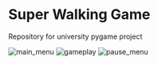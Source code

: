 # Super Walking Game
Repository for university pygame project


![main_menu](https://github.com/M1estere/Pygame_Project/assets/58213582/bba8dc3e-fe88-4aca-a209-20af063c2ff7)
![gameplay](https://github.com/M1estere/Pygame_Project/assets/58213582/5092712a-88d6-4e70-8fd6-1c024fa3d9b1)
![pause_menu](https://github.com/M1estere/Pygame_Project/assets/58213582/3f8c2276-20ca-48f8-a12d-6580c5600268)
